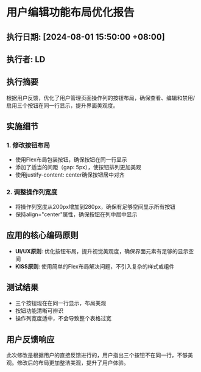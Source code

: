 # 用户编辑功能布局优化报告

## 执行日期: [2024-08-01 15:50:00 +08:00]
## 执行者: LD

## 执行摘要
根据用户反馈，优化了用户管理页面操作列的按钮布局，确保查看、编辑和禁用/启用三个按钮在同一行显示，提升界面美观度。

## 实施细节

### 1. 修改按钮布局
- 使用Flex布局包装按钮，确保按钮在同一行显示
- 添加了适当的间距（gap: 5px），使按钮排列更加美观
- 使用justify-content: center确保按钮居中对齐

### 2. 调整操作列宽度
- 将操作列宽度从200px增加到280px，确保有足够空间显示所有按钮
- 保持align="center"属性，确保按钮在列中居中显示

## 应用的核心编码原则
- **UI/UX原则**: 优化按钮布局，提升视觉美观度，确保界面元素有足够的显示空间
- **KISS原则**: 使用简单的Flex布局解决问题，不引入复杂的样式或组件

## 测试结果
- 三个按钮现在在同一行显示，布局美观
- 按钮功能清晰可辨识
- 操作列宽度适中，不会导致整个表格过宽

## 用户反馈响应
此次修改是根据用户的直接反馈进行的，用户指出三个按钮不在同一行，不够美观。修改后的布局更加整洁美观，提升了用户体验。
